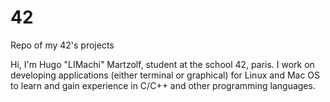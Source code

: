 # 42
Repo of my 42's projects

Hi, I'm Hugo "LIMachi" Martzolf, student at the school 42, paris.
I work on developing applications (either terminal or graphical) for Linux and Mac OS to learn and gain experience in
C/C++ and other programming languages.
